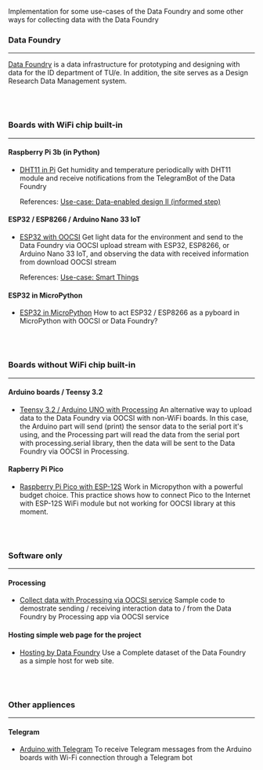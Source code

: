 Implementation for some use-cases of the Data Foundry and some other ways for collecting data with the Data Foundry
<br>

### Data Foundry
***
[Data Foundry](https://data.id.tue.nl) is a data infrastructure for prototyping and designing with data for the ID department of TU/e. In addition, the site serves as a Design Research Data Management system.


<br><br>
### Boards with WiFi chip built-in
***
#### Raspberry Pi 3b (in Python)

* [DHT11 in Pi](examples/DHT11_in_Pi/)
	Get humidity and temperature periodically with DHT11 module and receive notifications from the TelegramBot of the Data Foundry

	References: [Use-case: Data-enabled design II (informed step)](https://data.id.tue.nl/documentation/usecase-ded-2)



#### ESP32 / ESP8266 / Arduino Nano 33 IoT

* [ESP32 with OOCSI](examples/ESP_with_OOCSI)
	Get light data for the environment and send to the Data Foundry via OOCSI upload stream with ESP32, ESP8266, or Arduino Nano 33 IoT, and observing the data with received information from download OOCSI stream
	
	References: [Use-case: Smart Things](https://data.id.tue.nl/documentation/usecase-smart-things)


#### ESP32 in MicroPython

* [ESP32 in MicroPython](examples/ESP32_to_Pyboard)
	How to act ESP32 / ESP8266 as a pyboard in MicroPython with OOCSI or Data Foundry?



<br><br>
### Boards without WiFi chip built-in
***
#### Arduino boards / Teensy 3.2 

* [Teensy 3.2 / Arduino UNO with Processing](examples/Teensy_ArduinoUNO_with_Processing)
	An alternative way to upload data to the Data Foundry via OOCSI with non-WiFi boards.
	In this case, the Arduino part will send (print) the sensor data to the serial port it's using, and the Processing part will read the data from the serial port with processing.serial library, then the data will be sent to the Data Foundry via OOCSI in Processing.


#### Rapberry Pi Pico

* [Raspberry Pi Pico with ESP-12S](examples/RPi-Pico_with_ESP-12S)
	Work in Micropython with a powerful budget choice.
	This practice shows how to connect Pico to the Internet with ESP-12S WiFi module but not working for OOCSI library at this moment.



<br><br>
### Software only
***
#### Processing 

* [Collect data with Processing via OOCSI service](examples/Processing_with_OOCSI)
	Sample code to demostrate sending / receiving interaction data to / from the Data Foundry by Processing app via OOCSI service


#### Hosting simple web page for the project
* [Hosting by Data Foundry](examples/WWW_host_by_DF)
	Use a Complete dataset of the Data Foundry as a simple host for web site.



<br><br>
### Other appliences
***
#### Telegram

* [Arduino with Telegram](examples/Arduino_with_Telegram)
	To receive Telegram messages from the Arduino boards with Wi-Fi connection through a Telegram bot